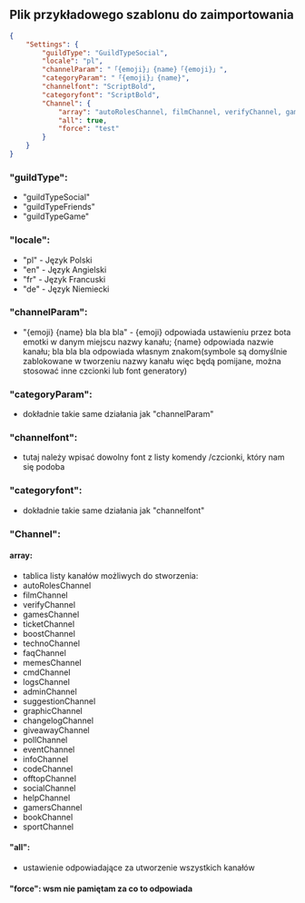 ## Plik przykładowego szablonu do zaimportowania

```json
{
    "Settings": {
        "guildType": "GuildTypeSocial",
        "locale": "pl",
        "channelParam": "「{emoji}」{name}「{emoji}」",
        "categoryParam": "「{emoji}」{name}",
        "channelfont": "ScriptBold",
        "categoryfont": "ScriptBold",
        "Channel": {
            "array": "autoRolesChannel, filmChannel, verifyChannel, gamesChannel, ticketChannel, boostChannel, technoChannel, faqChannel, memesChannel, cmdChannel, logsChannel, adminChannel, suggestionChannel, graphicChannel, changelogChannel, giveawayChannel, pollChannel, eventChannel, infoChannel, codeChannel, offtopChannel, socialChannel, helpChannel, gamersChannel, bookChannel, sportChannel",
            "all": true,
            "force": "test"
        }
    }
}
```
### "guildType":
 - "guildTypeSocial"
 - "guildTypeFriends"
 - "guildTypeGame"
### "locale":
 - "pl" - Język Polski
 - "en" - Język Angielski 
 - "fr" - Język Francuski
- "de" - Język Niemiecki
### "channelParam":
 - "{emoji} {name} bla bla bla" - {emoji} odpowiada ustawieniu przez bota emotki w danym miejscu nazwy kanału; {name} odpowiada nazwie kanału; bla bla bla odpowiada własnym znakom(symbole są domyślnie zablokowane w tworzeniu nazwy kanału więc będą pomijane, można stosować inne czcionki lub font generatory)
### "categoryParam":
 - dokładnie takie same działania jak "channelParam"
### "channelfont":
 - tutaj należy wpisać dowolny font z listy komendy /czcionki, który nam się podoba
### "categoryfont":
 - dokładnie takie same działania jak "channelfont"
### "Channel":
#### array: 
  - tablica listy kanałów możliwych do stworzenia:
   - autoRolesChannel
   - filmChannel
   - verifyChannel
   - gamesChannel
   - ticketChannel
   - boostChannel
   - technoChannel
   - faqChannel
   - memesChannel
   - cmdChannel
   - logsChannel
   - adminChannel
   - suggestionChannel
   - graphicChannel
   - changelogChannel
   - giveawayChannel
   - pollChannel
   - eventChannel
   - infoChannel
   - codeChannel
   - offtopChannel
   - socialChannel
   - helpChannel
   - gamersChannel
   - bookChannel
   - sportChannel
#### "all":
 - ustawienie odpowiadające za utworzenie wszystkich kanałów
#### "force": wsm nie pamiętam za co to odpowiada
